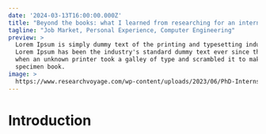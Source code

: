```yaml
---
date: '2024-03-13T16:00:00.000Z'
title: "Beyond the books: what I learned from researching for an internshi"
tagline: "Job Market, Personal Experience, Computer Engineering"
preview: >
  Lorem Ipsum is simply dummy text of the printing and typesetting industry.
  Lorem Ipsum has been the industry's standard dummy text ever since the 1500s,
  when an unknown printer took a galley of type and scrambled it to make a type
  specimen book.
image: >
  https://www.researchvoyage.com/wp-content/uploads/2023/06/PhD-Internship-760x539.png
---
```

# Introduction